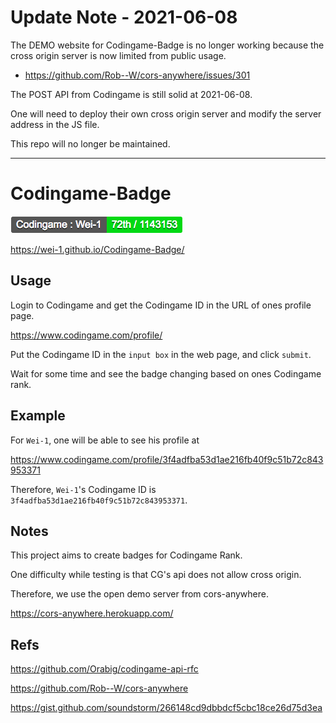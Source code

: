 # Update Note - 2021-06-08

The DEMO website for Codingame-Badge is no longer working because the cross origin server is now limited from public usage.
 - https://github.com/Rob--W/cors-anywhere/issues/301

The POST API from Codingame is still solid at 2021-06-08.

One will need to deploy their own cross origin server and modify the server address in the JS file.

This repo will no longer be maintained.

----

# Codingame-Badge

![sample](sample.png)

https://wei-1.github.io/Codingame-Badge/

## Usage

Login to Codingame and get the Codingame ID in the URL of ones profile page.

https://www.codingame.com/profile/

Put the Codingame ID in the `input box` in the web page, and click `submit`.

Wait for some time and see the badge changing based on ones Codingame rank.

## Example

For `Wei-1`, one will be able to see his profile at

https://www.codingame.com/profile/3f4adfba53d1ae216fb40f9c51b72c843953371

Therefore, `Wei-1`'s Codingame ID is `3f4adfba53d1ae216fb40f9c51b72c843953371`.

## Notes

This project aims to create badges for Codingame Rank.

One difficulty while testing is that CG's api does not allow cross origin.

Therefore, we use the open demo server from cors-anywhere.

https://cors-anywhere.herokuapp.com/

## Refs

https://github.com/Orabig/codingame-api-rfc

https://github.com/Rob--W/cors-anywhere

https://gist.github.com/soundstorm/266148cd9dbbdcf5cbc18ce26d75d3ea
